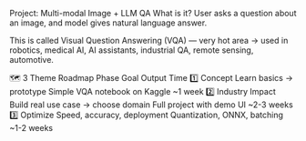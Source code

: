 Project: Multi-modal Image + LLM QA
What is it?
User asks a question about an image, and model gives natural language answer.

This is called Visual Question Answering (VQA) — very hot area → used in robotics, medical AI, AI assistants, industrial QA, remote sensing, automotive.

🗺️ 3 Theme Roadmap
Phase	Goal	Output	Time
1️⃣ Concept	Learn basics → prototype	Simple VQA notebook on Kaggle	~1 week
2️⃣ Industry Impact	Build real use case → choose domain	Full project with demo UI	~2-3 weeks
3️⃣ Optimize	Speed, accuracy, deployment	Quantization, ONNX, batching	~1-2 weeks

